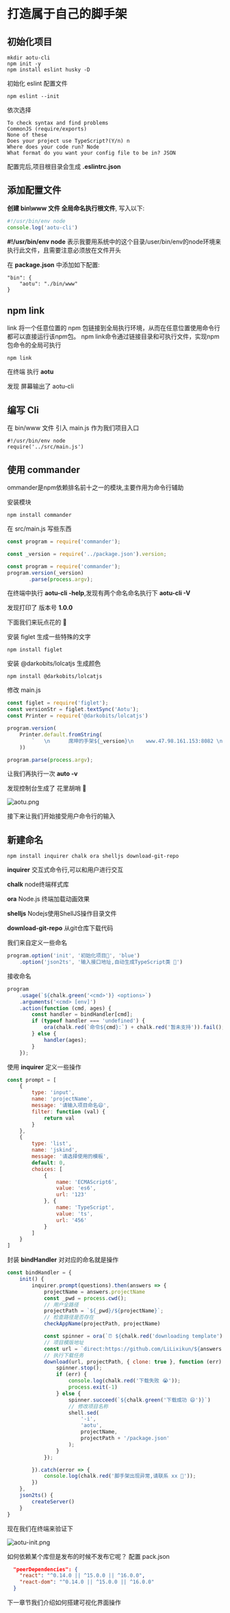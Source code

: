 # 打造属于自己的脚手架

## 初始化项目

```
mkdir aotu-cli
npm init -y
npm install eslint husky -D
```

初始化 eslint 配置文件

```
npm eslint --init
```
依次选择

```shell
To check syntax and find problems
CommonJS (require/exports)
None of these
Does your project use TypeScript?(Y/n) n
Where does your code run? Node
What format do you want your config file to be in? JSON
```
配置完后,项目根目录会生成 **.eslintrc.json**


## 添加配置文件

**创建 bin\www 文件 全局命名执行根文件**, 写入以下:

```js
#!/usr/bin/env node     
console.log('aotu-cli')
```
**#!/usr/bin/env node** 表示我要用系统中的这个目录/user/bin/env的node环境来执行此文件，且需要注意必须放在文件开头

在 **package.json** 中添加如下配置:

```shell
"bin": {
    "aotu": "./bin/www"
}
```

## npm link

link 将一个任意位置的 npm 包链接到全局执行环境，从而在任意位置使用命令行都可以直接运行该npm包。 npm link命令通过链接目录和可执行文件，实现npm包命令的全局可执行

```
npm link
```
在终端 执行 **aotu**

发现 屏幕输出了 aotu-cli

## 编写 Cli

在  bin/www 文件 引入 main.js 作为我们项目入口

```
#!/usr/bin/env node
require('../src/main.js')
```

## 使用 commander

ommander是npm依赖排名前十之一的模块,主要作用为命令行辅助

安装模块

```
npm install commander
```

在 src/main.js  写些东西

```js
const program = require('commander');

const _version = require('../package.json').version;

const program = require('commander');
program.version(_version)
       .parse(process.argv);
```

在终端中执行 **aotu-cli -help**,发现有两个命名命名执行下 **aotu-cli -V**

发现打印了 版本号 **1.0.0**

下面我们来玩点花的 🐶

安装 figlet 生成一些特殊的文字

```
npm install figlet
```

安装 @darkobits/lolcatjs 生成颜色

```
npm install @darkobits/lolcatjs
```
修改 main.js

```js
const figlet = require('figlet');
const versionStr = figlet.textSync('Aotu');
const Printer = require('@darkobits/lolcatjs')

program.version(
    Printer.default.fromString(
        `   \n      席坤的手架${_version}\n    www.47.98.161.153:8082 \n${versionStr}`
    ))

program.parse(process.argv);
```

让我们再执行一次  **auto -v**

发现控制台生成了 花里胡哨 🐶

![aotu.png](/engineering/aotu-v.png)

接下来让我们开始接受用户命令行的输入


## 新建命名

```
npm install inquirer chalk ora shelljs download-git-repo
```

**inquirer** 交互式命令行,可以和用户进行交互

**chalk** node终端样式库

**ora**  Node.js 终端加载动画效果

**shelljs** Nodejs使用ShellJS操作目录文件

**download-git-repo** 从git仓库下载代码

我们来自定义一些命名

```js
program.option('init', '初始化项目🔧', 'blue')
    .option('json2ts', '输入接口地址,自动生成TypeScript类 🥱')
```

接收命名


```js
program
    .usage(`${chalk.green('<cmd>')} <options>`)
    .arguments('<cmd> [env]')
    .action(function (cmd, ages) {
        const handler = bindHandler[cmd];
        if (typeof handler === 'undefined') {
            ora(chalk.red(`命令${cmd}:`) + chalk.red('暂未支持')).fail();
        } else {
            handler(ages);
        }
    });
```

使用 **inquirer** 定义一些操作

```js
const prompt = [
    {
        type: 'input',
        name: 'projectName',
        message: '请输入项目命名😄',
        filter: function (val) {
            return val
        }
    },
    {
        type: 'list',
        name: 'jskind',
        message: '请选择使用的模板',
        default: 0,
        choices: [
            {
                name: 'ECMAScript6',
                value: 'es6',
                url: '123'
            }, {
                name: 'TypeScript',
                value: 'ts',
                url: '456'
            }
        ]
    }
]
```

封装 **bindHandler** 对对应的命名就是操作

```js
const bindHandler = {
    init() {
        inquirer.prompt(questions).then(answers => {
            projectName = answers.projectName
            const _pwd = process.cwd();
            // 用户全路径
            projectPath = `${_pwd}/${projectName}`;
            // 检查路径是否存在
            checkAppName(projectPath, projectName)

            const spinner = ora(`⏰ ${chalk.red('downloading template')}`).start();
            // 项目模版地址
            const url = `direct:https://github.com/LiLixikun/${answers.jskind}.git`;
            // 执行下载任务
            download(url, projectPath, { clone: true }, function (err) {
                spinner.stop();
                if (err) {
                    console.log(chalk.red('下载失败 😭'));
                    process.exit(-1)
                } else {
                    spinner.succeed(`${chalk.green('下载成功 😄')}`)
                    // 修改项目名称
                    shell.sed(
                        '-i',
                        'aotu',
                        projectName,
                        projectPath + '/package.json'
                    );
                }
            });

        }).catch(error => {
            console.log(chalk.red('脚手架出现异常,请联系 xx 📧'));
        })
    },
    json2ts() {
        createServer()
    }
}
```

现在我们在终端来验证下

![aotu-init.png](/engineering/aotu-init.png)


如何依赖某个库但是发布的时候不发布它呢？
配置 pack.json  

```json
  "peerDependencies": {
    "react": "^0.14.0 || ^15.0.0 || ^16.0.0",
    "react-dom": "^0.14.0 || ^15.0.0 || ^16.0.0"
  }
```


下一章节我们介绍如何搭建可视化界面操作